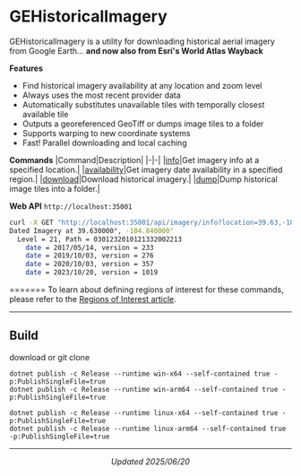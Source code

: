 # GEHistoricalImagery
GEHistoricalImagery is a utility for downloading historical aerial imagery from Google Earth...
**and now also from Esri's World Atlas Wayback**

**Features**
- Find historical imagery availability at any location and zoom level
- Always uses the most recent provider data
- Automatically substitutes unavailable tiles with temporally closest available tile
- Outputs a georeferenced GeoTiff or dumps image tiles to a folder
- Supports warping to new coordinate systems
- Fast! Parallel downloading and local caching

**Commands**
|Command|Description|
|-|-|
|[info](https://github.com/Mbucari/GEHistoricalImagery/blob/master/docs/info.md)|Get imagery info at a specified location.|
|[availability](https://github.com/Mbucari/GEHistoricalImagery/blob/master/docs/availability.md)|Get imagery date availability in a specified region.|
|[download](https://github.com/Mbucari/GEHistoricalImagery/blob/master/docs/download.md)|Download historical imagery.|
|[dump](https://github.com/Mbucari/GEHistoricalImagery/blob/master/docs/dump.md)|Dump historical image tiles into a folder.|


**Web API**
`http://localhost:35001`
``` bash
curl -X GET "http://localhost:35001/api/imagery/info?location=39.63,-104.84&zoom=21&provider=TM"
Dated Imagery at 39.630000°, -104.840000°
  Level = 21, Path = 0301232010121332002213
    date = 2017/05/14, version = 233
    date = 2019/10/03, version = 276
    date = 2020/10/03, version = 357
    date = 2023/10/20, version = 1019
```
=======
To learn about defining regions of interest for these commands, please refer to the [Regions of Interest article](https://github.com/Mbucari/GEHistoricalImagery/blob/master/docs/regions.md).

************************
## Build 
download or git clone 
```console
dotnet publish -c Release --runtime win-x64 --self-contained true -p:PublishSingleFile=true
dotnet publish -c Release --runtime win-arm64 --self-contained true -p:PublishSingleFile=true

dotnet publish -c Release --runtime linux-x64 --self-contained true -p:PublishSingleFile=true
dotnet publish -c Release --runtime linux-arm64 --self-contained true -p:PublishSingleFile=true
```

************************
<p align="center"><i>Updated 2025/06/20</i></p>
